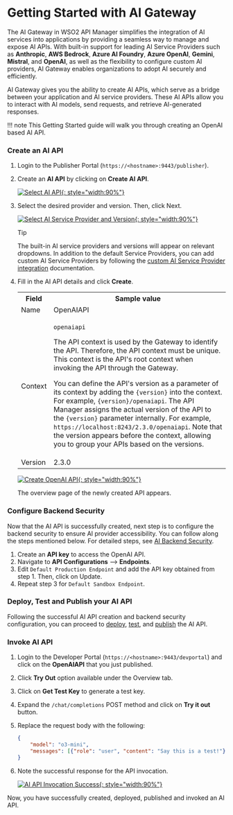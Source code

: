 # Getting Started with AI Gateway

The AI Gateway in WSO2 API Manager simplifies the integration of AI services into applications by providing a seamless way to manage and expose AI APIs. With built-in support for leading AI Service Providers such as **Anthropic**, **AWS Bedrock**, **Azure AI Foundry**, **Azure OpenAI**, **Gemini**, **Mistral**, and **OpenAI**, as well as the flexibility to configure custom AI providers, AI Gateway enables organizations to adopt AI securely and efficiently.

AI Gateway gives you the ability to create AI APIs, which serve as a bridge between your application and AI service providers. These AI APIs allow you to interact with AI models, send requests, and retrieve AI-generated responses.

!!! note
     This Getting Started guide will walk you through creating an OpenAI based AI API.

### Create an AI API

1. Login to the Publisher Portal (`https://<hostname>:9443/publisher`).

2. Create an **AI API** by clicking on **Create AI API**.

    [![Select AI API]({{base_path}}/assets/img/learn/ai-gateway/select-ai-api.png){: style="width:90%"}]({{base_path}}/assets/img/learn/ai-gateway/select-ai-api.png)

3. Select the desired provider and version. Then, click Next.

    [![Select AI Service Provider and Version]({{base_path}}/assets/img/learn/ai-gateway/select-service-provider.png){: style="width:90%"}]({{base_path}}/assets/img/learn/ai-gateway/select-service-provider.png)

    <div class="admonition tip">
    <p class="admonition-title">Tip</p>
    <p>The built-in AI service providers and versions will appear on relevant dropdowns. In addition to the default Service Providers, you can add custom AI Service Providers by following the <a href='{{base_path}}/ai-gateway/ai-vendor-management/custom-ai-vendors/overview'>custom AI Service Provider integration</a> documentation.</p>
    </div>

4. Fill in the AI API details and click **Create**.
    
    <table>
        <colgroup>
            <col/>
            <col/>
            <col/>
        </colgroup>
        <tbody>
            <tr>
                <th colspan="2">Field</th>
                <th>Sample value</th>
            </tr>
            <tr>
                <td colspan="2" class="confluenceTd">Name</td>
                <td class="confluenceTd">OpenAIAPI</td>
            </tr>
            <tr>
                <td colspan="2" class="confluenceTd">Context</td>
                <td class="confluenceTd">
                    <div class="content-wrapper">
                        <p><code>openaiapi</code></p>
                        <div>
                            <div class="confluence-information-macro-body">
                                <p>
                                    The API context is used by the Gateway to identify the API. 
                                    Therefore, the API context must be unique. This context is the 
                                    API's root context when invoking the API through the Gateway.
                                </p>
                            </div>
                            <div class="confluence-information-macro confluence-information-macro-tip">
                                <span class="aui-icon aui-icon-small aui-iconfont-approve confluence-information-macro-icon"></span>
                                <div class="confluence-information-macro-body">
                                    <p>
                                        You can define the API's version as a parameter of its context 
                                        by adding the <code>{version}</code> into the context. 
                                        For example, <code>{version}/openaiapi</code>. 
                                        The API Manager assigns the actual version of the API to the 
                                        <code>{version}</code> parameter internally. 
                                        For example, <code>https://localhost:8243/2.3.0/openaiapi</code>. 
                                        Note that the version appears before the context, allowing you 
                                        to group your APIs based on the versions.
                                    </p>
                                </div>
                            </div>
                        </div>
                    </div>
                </td>
            </tr>
            <tr>
                <td colspan="2" class="confluenceTd">Version</td>
                <td class="confluenceTd">2.3.0</td>
            </tr>
        </tbody>
    </table>

    [![Create OpenAI API]({{base_path}}/assets/img/learn/ai-gateway/create-openai-api.png){: style="width:90%"}]({{base_path}}/assets/img/learn/ai-gateway/create-openai-api.png)

    The overview page of the newly created API appears.

### Configure Backend Security

Now that the AI API is successfully created, next step is to configure the backend security to ensure AI provider accessibility. You can follow along the steps mentioned below. For detailed steps, see [AI Backend Security]({{base_path}}/ai-gateway/ai-backend-security/).

1. Create an **API key** to access the OpenAI API.
2. Navigate to **API Configurations** --> **Endpoints**.
3. Edit `Default Production Endpoint` and add the API key obtained from step 1. Then, click on Update.
4. Repeat step 3 for `Default Sandbox Endpoint`.

### Deploy, Test and Publish your AI API

Following the successful AI API creation and backend security configuration, you can proceed to [deploy]({{base_path}}/manage-apis/deploy-and-publish/deploy-on-gateway/deploy-api/deploy-an-api/), [test]({{base_path}}/manage-apis/design/create-api/create-rest-api/test-a-rest-api/), and [publish]({{base_path}}/manage-apis/deploy-and-publish/publish-on-dev-portal/publish-an-api) the AI API.

### Invoke AI API

1. Login to the Developer Portal (`https://<hostname>:9443/devportal`) and click on the **OpenAIAPI** that you just published.
2. Click **Try Out** option available under the Overview tab.
3. Click on **Get Test Key** to generate a test key.
4. Expand the `/chat/completions` POST method and click on **Try it out** button.
5. Replace the request body with the following:

    ```json
    {
        "model": "o3-mini",
        "messages": [{"role": "user", "content": "Say this is a test!"}]
    }
    ```

6. Note the successful response for the API invocation.

    [![AI API Invocation Success]({{base_path}}/assets/img/learn/ai-gateway/ai-api-invocation-success.png){: style="width:90%"}]({{base_path}}/assets/img/learn/ai-gateway/ai-api-invocation-success.png)

Now, you have successfully created, deployed, published and invoked an AI API.
